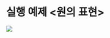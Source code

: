 # 실행 예제 <원의 표현>

<img src="https://file.notion.so/f/f/330690da-2da5-4b3a-b810-241e70325c82/b46f784e-8c23-4be5-8e56-404b3dbb6781/3-2c.gif?table=block&id=1849a5ab-333c-80a6-84b6-ce6171219c8c&spaceId=330690da-2da5-4b3a-b810-241e70325c82&expirationTimestamp=1737900000000&signature=-zyqoYMeTuWLAtQ4xt3O8MDpG2jVD4a40aw7bdxbabg">
